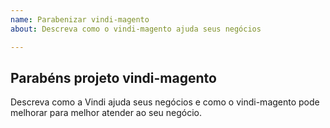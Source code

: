 ```yaml
---
name: Parabenizar vindi-magento
about: Descreva como o vindi-magento ajuda seus negócios

---
```


## Parabéns projeto vindi-magento
Descreva como a Vindi ajuda seus negócios e como o vindi-magento pode melhorar para melhor atender ao seu negócio.
